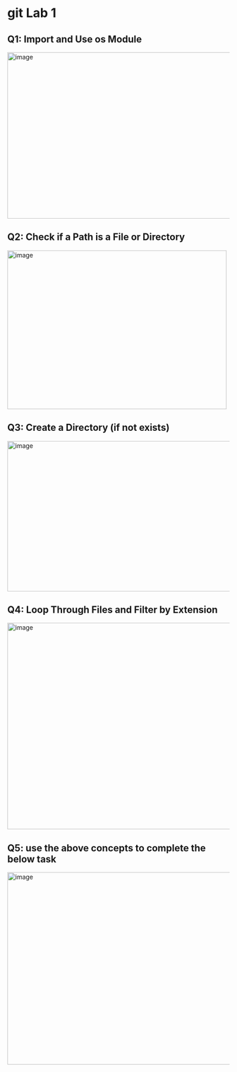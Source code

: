 # git Lab 1 
## Q1: Import and Use os Module
<img width="695" height="376" alt="image" src="https://github.com/user-attachments/assets/ac89630e-e5a6-416a-a27c-8904592bfca9" />

## Q2: Check if a Path is a File or Directory
<img width="497" height="359" alt="image" src="https://github.com/user-attachments/assets/2756b7c9-fb0c-4a52-b656-2a4534e93adc" />


## Q3: Create a Directory (if not exists)
<img width="511" height="340" alt="image" src="https://github.com/user-attachments/assets/3d169327-372f-43d8-b35e-82dcad73e6e2" />


## Q4: Loop Through Files and Filter by Extension
<img width="640" height="467" alt="image" src="https://github.com/user-attachments/assets/d2a7be52-0375-4015-b3ee-fbfaf97dc8ad" />


## Q5: use the above concepts to complete the below task
<img width="626" height="435" alt="image" src="https://github.com/user-attachments/assets/e87d7a83-4dce-4098-ac41-d18967a84ec5" />
